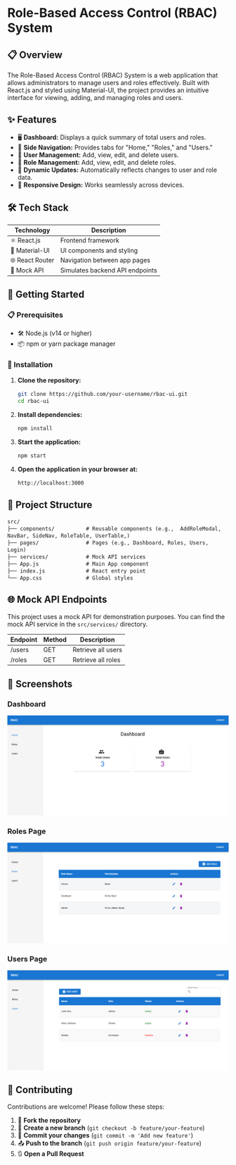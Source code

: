 # Role-Based Access Control (RBAC) System

## 📋 Overview
The Role-Based Access Control (RBAC) System is a web application that allows administrators to manage users and roles effectively. Built with React.js and styled using Material-UI, the project provides an intuitive interface for viewing, adding, and managing roles and users.

## ✨ Features
- 🖥️ **Dashboard:** Displays a quick summary of total users and roles.
- 📂 **Side Navigation:** Provides tabs for "Home," "Roles," and "Users."
- 👤 **User Management:** Add, view, edit, and delete users.
- 🔑 **Role Management:** Add, view, edit, and delete roles.
- 🔄 **Dynamic Updates:** Automatically reflects changes to user and role data.
- 📱 **Responsive Design:** Works seamlessly across devices.

## 🛠️ Tech Stack
| Technology      | Description                    |
|-----------------|--------------------------------|
| ⚛️ React.js     | Frontend framework             |
| 🎨 Material-UI  | UI components and styling      |
| 🌐 React Router | Navigation between app pages   |
| 🔧 Mock API     | Simulates backend API endpoints|

## 🚀 Getting Started

### 📋 Prerequisites
- 🛠️ Node.js (v14 or higher)
- 📦 npm or yarn package manager

### 🔧 Installation
1. **Clone the repository:**
    ```bash
    git clone https://github.com/your-username/rbac-ui.git
    cd rbac-ui
    ```

2. **Install dependencies:**
    ```bash
    npm install
    ```

3. **Start the application:**
    ```bash
    npm start
    ```

4. **Open the application in your browser at:**
    ```url
    http://localhost:3000
    ```

## 📂 Project Structure
```
src/
├── components/          # Reusable components (e.g.,  AddRoleModal, NavBar, SideNav, RoleTable, UserTable,)
├── pages/               # Pages (e.g., Dashboard, Roles, Users, Login)
├── services/            # Mock API services
├── App.js               # Main App component
├── index.js             # React entry point
└── App.css              # Global styles
```

## 🌐 Mock API Endpoints
This project uses a mock API for demonstration purposes. You can find the mock API service in the `src/services/` directory.

| Endpoint | Method | Description            |
|----------|--------|------------------------|
| /users   | GET    | Retrieve all users     |
| /roles   | GET    | Retrieve all roles     |

## 📸 Screenshots


### Dashboard
![Dashboard](Screenshots\screenshot1.png)

### Roles Page
![Roles Page](Screenshots\screenshot2.png)

### Users Page
![Users Page](Screenshots\screenshot3.png)


## 🤝 Contributing
Contributions are welcome! Please follow these steps:

1. 🍴 **Fork the repository**
2. 🌿 **Create a new branch** (`git checkout -b feature/your-feature`)
3. 💾 **Commit your changes** (`git commit -m 'Add new feature'`)
4. 📤 **Push to the branch** (`git push origin feature/your-feature`)
5. 🔃 **Open a Pull Request**


